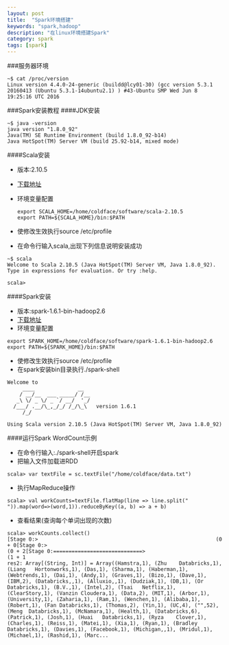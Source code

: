 ```yaml
---
layout: post
title:  "Spark环境搭建"
keywords: "spark,hadoop"
description: "在linux环境搭建Spark"
category: spark 
tags: [spark]
---
```

###服务器环境
```
~$ cat /proc/version
Linux version 4.4.0-24-generic (buildd@lcy01-30) (gcc version 5.3.1 20160413 (Ubuntu 5.3.1-14ubuntu2.1) ) #43-Ubuntu SMP Wed Jun 8 19:25:16 UTC 2016
```
###Spark安装教程
####JDK安装
```
~$ java -version
java version "1.8.0_92"
Java(TM) SE Runtime Environment (build 1.8.0_92-b14)
Java HotSpot(TM) Server VM (build 25.92-b14, mixed mode)
```
####Scala安装
 * 版本:2.10.5
 * [下载地址](http://www.scala-lang.org/)
 * 环境变量配置
 
   ```
   export SCALA_HOME=/home/coldface/software/scala-2.10.5
   export PATH=${SCALA_HOME}/bin:$PATH
   ```
 * 使修改生效执行source /etc/profile
 * 在命令行输入scala,出现下列信息说明安装成功
 
 ```
 ~$ scala
 Welcome to Scala 2.10.5 (Java HotSpot(TM) Server VM, Java 1.8.0_92).
 Type in expressions for evaluation. Or try :help.

 scala>
```
####Spark安装
 * 版本:spark-1.6.1-bin-hadoop2.6
 * [下载地址](http://spark.apache.org/downloads.html)
 * 环境变量配置
 
 ```
 export SPARK_HOME=/home/coldface/software/spark-1.6.1-bin-hadoop2.6
 export PATH=${SPARK_HOME}/bin:$PATH
 ```
 * 使修改生效执行source /etc/profile
 * 在spark安装bin目录执行./spark-shell
 
 ```
 Welcome to
      ____              __
     / __/__  ___ _____/ /__
    _\ \/ _ \/ _ `/ __/  '_/
   /___/ .__/\_,_/_/ /_/\_\   version 1.6.1
      /_/

 Using Scala version 2.10.5 (Java HotSpot(TM) Server VM, Java 1.8.0_92)
 ```
####运行Spark WordCount示例
 * 在命令行输入:./spark-shell开启spark
 * 把输入文件加载进RDD
 
 ```
 scala> var textFile = sc.textFile("/home/coldface/data.txt")
 ```
 * 执行MapReduce操作
 
 ```
 scala> val workCounts=textFile.flatMap(line => line.split(" ")).map(word=>(word,1)).reduceByKey((a, b) => a + b)
 ```
 * 查看结果(查询每个单词出现的次数)
 
 ```
 scala> workCounts.collect()
[Stage 0:>                                                          (0 + 0[Stage 0:>                                                          (0 + 2[Stage 0:=============================>                             (1 + 1                                                                          res2: Array[(String, Int)] = Array((Hamstra,1), (Zhu	Databricks,1), (Liang	Hortonworks,1), (Das,1), (Sharma,1), (Haberman,1), (Webtrends,1), (Dai,1), (Andy,1), (Graves,1), (Bizo,1), (Dave,1), (IBM,2), (Databricks,,1), (Alluxio,,1), (Dudziak,1), (DB,1), (Or	Databricks,1), (B.V.,1), (Intel,2), (Tsai	Netflix,1), (ClearStory,1), (Vanzin	Cloudera,1), (Data,2), (MIT,1), (Arbor,1), (University,1), (Zaharia,1), (Ram,1), (Wenchen,1), (Alibaba,1), (Robert,1), (Fan	Databricks,1), (Thomas,2), (Yin,1), (UC,4), ("",52), (Meng	Databricks,1), (McNamara,1), (Health,1), (Databricks,6), (Patrick,1), (Josh,1), (Huai	Databricks,1), (Ryza	Clover,1), (Charles,1), (Reiss,1), (Matei,1), (Xia,1), (Ryan,1), (Bradley	Databricks,1), (Davies,1), (Facebook,1), (Michigan,,1), (Mridul,1), (Michael,1), (Rashid,1), (Marc...
 ```
 
